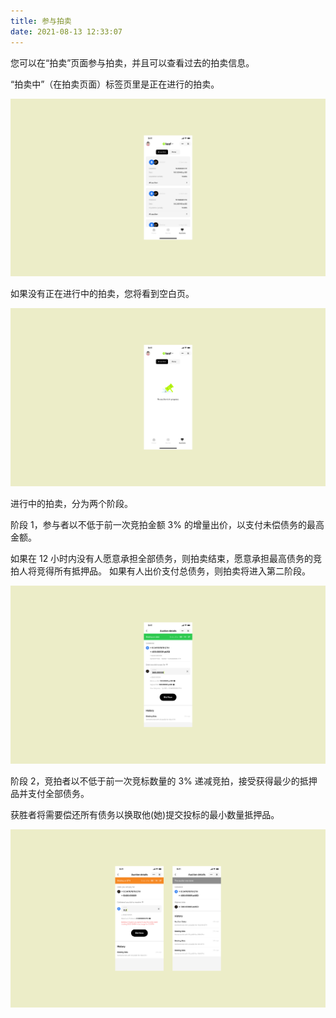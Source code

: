 ```yaml
---
title: 参与拍卖
date: 2021-08-13 12:33:07
---
```



您可以在“拍卖”页面参与拍卖，并且可以查看过去的拍卖信息。

“拍卖中”（在拍卖页面）标签页里是正在进行的拍卖。

![](../assets/auction-p1.png)

如果没有正在进行中的拍卖，您将看到空白页。

![](../assets/auction-p2.png)

进行中的拍卖，分为两个阶段。

阶段 1，参与者以不低于前一次竞拍金额 3% 的增量出价，以支付未偿债务的最高金额。

如果在 12 小时内没有人愿意承担全部债务，则拍卖结束，愿意承担最高债务的竞拍人将竞得所有抵押品。 如果有人出价支付总债务，则拍卖将进入第二阶段。

![](../assets/auction-p3.png)

阶段 2，竞拍者以不低于前一次竞标数量的 3% 递减竞拍，接受获得最少的抵押品并支付全部债务。

获胜者将需要偿还所有债务以换取他(她)提交投标的最小数量抵押品。


![](../assets/auction-p4.png)





